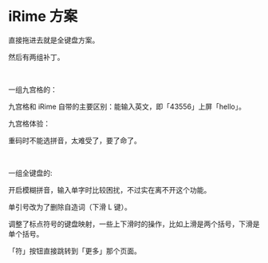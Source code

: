 # iRime 方案

直接拖进去就是全键盘方案。

然后有两组补丁。

<br>

一组九宫格的：

九宫格和 iRime 自带的主要区别：能输入英文，即「43556」上屏「hello」。

九宫格体验：

重码时不能选拼音，太难受了，要了命了。

<br>

一组全键盘的:

开启模糊拼音，输入单字时比较困扰，不过实在离不开这个功能。

单引号改为了删除自造词（下滑 L 键）。

调整了标点符号的键盘映射，一些上下滑时的操作，比如上滑是两个括号，下滑是单个括号。

「符」按钮直接跳转到「更多」那个页面。

